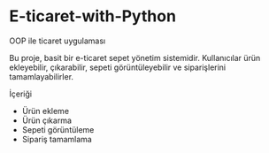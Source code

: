 # E-ticaret-with-Python
OOP ile ticaret uygulaması

Bu proje, basit bir e-ticaret sepet yönetim sistemidir. Kullanıcılar ürün ekleyebilir, çıkarabilir, sepeti görüntüleyebilir ve siparişlerini tamamlayabilirler.

İçeriği
- Ürün ekleme
- Ürün çıkarma
- Sepeti görüntüleme
- Sipariş tamamlama
